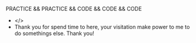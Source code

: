 PRACTICE && PRACTICE && CODE && CODE && CODE
 - </>
 - Thank you for spend time to here, your visitation make power to me to do somethings else. Thank you!

<!---
Qiese/Qiese is a ✨ special ✨ repository because its `README.md` (this file) appears on your GitHub profile.
You can click the Preview link to take a look at your changes.
--->
